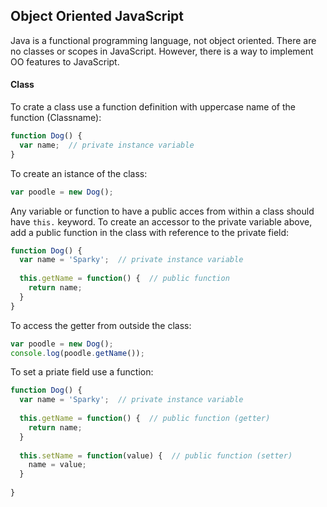 ## Object Oriented JavaScript
Java is a functional programming language, not object oriented. There are no classes or scopes in JavaScript.
However, there is a way to implement OO features to JavaScript.

#### Class
To crate a class use a function definition with uppercase name of the function (Classname):
```javascript
function Dog() {
  var name;  // private instance variable
}
```
To create an istance of the class:
```javascript
var poodle = new Dog();
```
Any variable or function to have a public acces from within a class should have `this.` keyword. To create an accessor to the private variable above, add a public function in the class with reference to the private field:
```javascript
function Dog() {
  var name = 'Sparky';  // private instance variable
  
  this.getName = function() {  // public function
    return name;
  }
}
```
To access the getter from outside the class:
```javascript
var poodle = new Dog();
console.log(poodle.getName());
```
To set a priate field use a function:
```javascript
function Dog() {
  var name = 'Sparky';  // private instance variable
  
  this.getName = function() {  // public function (getter)
    return name;
  }
  
  this.setName = function(value) {  // public function (setter)
    name = value;
  }
  
}
```
